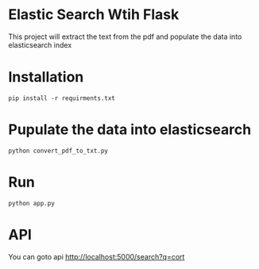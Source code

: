 # Elastic Search Wtih Flask

This project will extract the text from the pdf and populate the data into elasticsearch index 

# Installation
`pip install -r requirments.txt`


# Pupulate the data into elasticsearch 
`python convert_pdf_to_txt.py`

# Run
`python app.py`

# API

You can goto api
[http://localhost:5000/search?q=cort](http://localhost:5000/search?q=cort)

